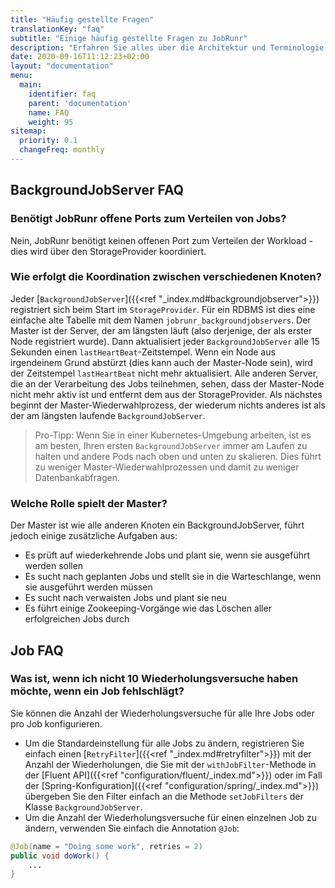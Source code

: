 ```yaml
---
title: "Häufig gestellte Fragen"
translationKey: "faq"
subtitle: "Einige häufig gestellte Fragen zu JobRunr"
description: "Erfahren Sie alles über die Architektur und Terminologie von JobRunr"
date: 2020-09-16T11:12:23+02:00
layout: "documentation"
menu: 
  main: 
    identifier: faq
    parent: 'documentation'
    name: FAQ
    weight: 95
sitemap:
  priority: 0.1
  changeFreq: monthly
---
```


## BackgroundJobServer FAQ
### Benötigt JobRunr offene Ports zum Verteilen von Jobs?
Nein, JobRunr benötigt keinen offenen Port zum Verteilen der Workload - dies wird über den StorageProvider koordiniert.

### Wie erfolgt die Koordination zwischen verschiedenen Knoten?
Jeder [`BackgroundJobServer`]({{<ref "_index.md#backgroundjobserver">}}) registriert sich beim Start im `StorageProvider`. Für ein RDBMS ist dies eine einfache alte Tabelle mit dem Namen `jobrunr_backgroundjobservers`. Der Master ist der Server, der am längsten läuft (also derjenige, der als erster Node registriert wurde).
Dann aktualisiert jeder `BackgroundJobServer` alle 15 Sekunden einen `lastHeartBeat`-Zeitstempel. Wenn ein Node aus irgendeinem Grund abstürzt (dies kann auch der Master-Node sein), wird der Zeitstempel `lastHeartBeat` nicht mehr aktualisiert. Alle anderen Server, die an der Verarbeitung des Jobs teilnehmen, sehen, dass der Master-Node nicht mehr aktiv ist und entfernt dem aus der StorageProvider.
Als nächstes beginnt der Master-Wiederwahlprozess, der wiederum nichts anderes ist als der am längsten laufende `BackgroundJobServer`.

> Pro-Tipp: Wenn Sie in einer Kubernetes-Umgebung arbeiten, ist es am besten, Ihren ersten `BackgroundJobServer` immer am Laufen zu halten und andere Pods nach oben und unten zu skalieren. Dies führt zu weniger Master-Wiederwahlprozessen und damit zu weniger Datenbankabfragen.

### Welche Rolle spielt der Master?
Der Master ist wie alle anderen Knoten ein BackgroundJobServer, führt jedoch einige zusätzliche Aufgaben aus:
- Es prüft auf wiederkehrende Jobs und plant sie, wenn sie ausgeführt werden sollen
- Es sucht nach geplanten Jobs und stellt sie in die Warteschlange, wenn sie ausgeführt werden müssen
- Es sucht nach verwaisten Jobs und plant sie neu
- Es führt einige Zookeeping-Vorgänge wie das Löschen aller erfolgreichen Jobs durch

<!-- ### Wie kann ich die Anzahl der Mitarbeiter pro BackgroundJobServer steuern? -->

## Job FAQ
### Was ist, wenn ich nicht 10 Wiederholungsversuche haben möchte, wenn ein Job fehlschlägt?
Sie können die Anzahl der Wiederholungsversuche für alle Ihre Jobs oder pro Job konfigurieren.
- Um die Standardeinstellung für alle Jobs zu ändern, registrieren Sie einfach einen [`RetryFilter`]({{<ref "_index.md#retryfilter">}}) mit der Anzahl der Wiederholungen, die Sie mit der `withJobFilter`-Methode in der [Fluent API]({{<ref "configuration/fluent/_index.md">}}) oder im Fall der [Spring-Konfiguration]({{<ref "configuration/spring/_index.md">}}) übergeben Sie den Filter einfach an die Methode `setJobFilters` der Klasse `BackgroundJobServer`.
- Um die Anzahl der Wiederholungsversuche für einen einzelnen Job zu ändern, verwenden Sie einfach die Annotation `@Job`:

```java
@Job(name = "Doing some work", retries = 2)
public void doWork() {
    ...
}
```